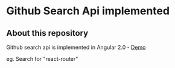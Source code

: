 # Github Search Api implemented

## About this repository
Github search api is implemented in Angular 2.0 - [Demo](http://iamroy.in/client/up/index.html)

eg. Search for "react-router"
